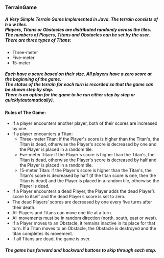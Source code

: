 ### TerrainGame
##### A Very Simple Terrain Game Implemented in Java. The terrain consists of h x w tiles.<br/>Players, Titans or Obstacles are distributed randomly across the tiles.<br/>The numbers of Players, Titans and Obstacles can be set by the user.<br/>There are three types of Titans:
- Three-meter
- Five-meter
- 15-meter
##### Each have a score based on their size. All players have a zero score at the beginning of the game.<br/>The status of the terrain for each turn is recorded so that the game can be shown step by step.<br/>There is an option for the game to be run either step by step or quickly(automatically).
#### Rules of The Game:
- If a player encounters another player, both of their scores are increased by one.
- If a player encounters a Titan:
   -  Three-meter Titan: if the Player's score is higher than the Titan's, the Titan is dead, otherwise the Player's score is decreased by one and the Player is placed in a random tile.
   -  Fve-meter Titan: if the Player's score is higher than the Titan's, the Titan is dead, otherwise the Player's score is decreased by half and the Player is placed in a random tile.
   - 15-meter Titan: if the Player's score is higher than the Titan's, the Titan's score is decreased by half (if the titan score is one, then the Titan is dead) and the Player is placed in a random tile, otherwise the Player is dead.
- If a Player encounters a dead Player, the Player adds the dead Player’s score to itself and the dead Player’s score is set to zero.
- The dead Players’ scores are decreased by one every ﬁve turns after their death.
- All Players and Titans can move one tile at a turn.
- All movements must be in random direction (north, south, east or west).
- If a Player moves to an Obstacle, it remains inactive in its place for that turn. If a Titan moves to an Obstacle, the Obstacle is destroyed and the titan completes its movement.
- If all Titans are dead, the game is over.
##### The game has forward and backward buttons to skip through each step.
